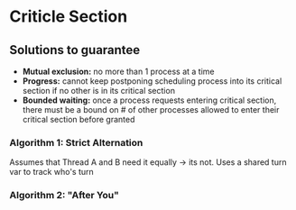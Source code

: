 # Criticle Section
## Solutions to guarantee
- **Mutual exclusion:** no more than 1 process at a time
- **Progress:** cannot keep postponing scheduling process into its
critical section if no other is in its critical section
- **Bounded waiting:** once a process requests entering critical section, there
must be a bound on # of other processes allowed to
enter their critical section before granted

### Algorithm 1: Strict Alternation
Assumes that Thread A and B need it equally -> its not. 
Uses a shared turn var to track who's turn 

### Algorithm 2: "After You"

